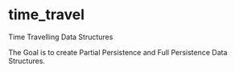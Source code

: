 # time_travel
Time Travelling Data Structures

The Goal is to create Partial Persistence and Full Persistence Data Structures.
